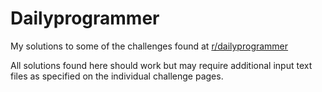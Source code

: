 # Dailyprogrammer

My solutions to some of the challenges found at [r/dailyprogrammer](www.reddit.com/r/dailyprogrammer)

All solutions found here should work but may require additional input text files as specified on the individual challenge pages.
